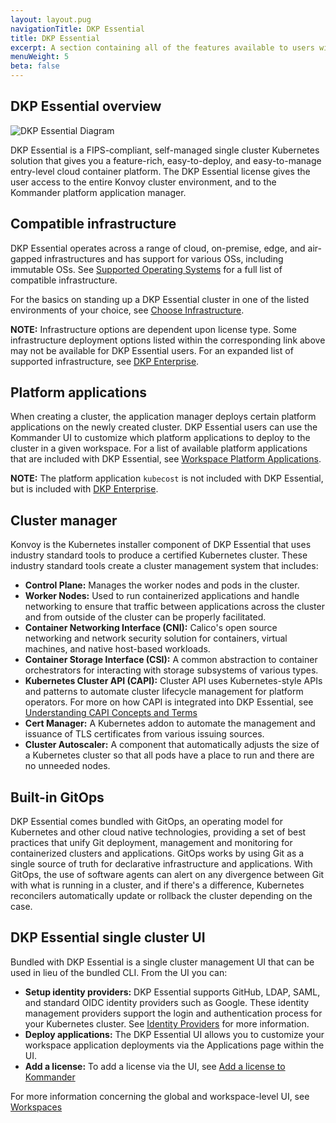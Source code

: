 ```yaml
---
layout: layout.pug
navigationTitle: DKP Essential
title: DKP Essential
excerpt: A section containing all of the features available to users with a DKP Essential license.
menuWeight: 5
beta: false
---
```


## DKP Essential overview

![DKP Essential Diagram](/dkp/kommander/2.2/img/dkpessentialdiagram.png)

DKP Essential is a FIPS-compliant, self-managed single cluster Kubernetes solution that gives you a feature-rich, easy-to-deploy, and easy-to-manage entry-level cloud container platform. The DKP Essential license gives the user access to the entire Konvoy cluster environment, and to the Kommander platform application manager.

## Compatible infrastructure

DKP Essential operates across a range of cloud, on-premise, edge, and air-gapped infrastructures and has support for various OSs, including immutable OSs. See [Supported Operating Systems][supported] for a full list of compatible infrastructure.

For the basics on standing up a DKP Essential cluster in one of the listed environments of your choice, see [Choose Infrastructure][choose-infrastructure].  

<p class="message--note"><strong> NOTE:</strong> Infrastructure options are dependent upon license type. Some infrastructure deployment options listed within the corresponding link above may not be available for DKP Essential users. For an expanded list of supported infrastructure, see <a href="/dkp/kommander/2.2/licensing/enterprise/">DKP Enterprise</a>.</p>

## Platform applications

When creating a cluster, the application manager deploys certain platform applications on the newly created cluster. DKP Essential users can use the Kommander UI to customize which platform applications to deploy to the cluster in a given workspace. For a list of available platform applications that are included with DKP Essential, see [Workspace Platform Applications][workspaceplatform].

<p class="message--note"><strong>NOTE:</strong> The platform application <code>kubecost</code> is not included with DKP Essential, but is included with <a href="/dkp/kommander/2.2/licensing/enterprise/">DKP Enterprise</a>.</p>

## Cluster manager

Konvoy is the Kubernetes installer component of DKP Essential that uses industry standard tools to produce a certified Kubernetes cluster. These industry standard tools create a cluster management system that includes:

- **Control Plane:** Manages the worker nodes and pods in the cluster.
- **Worker Nodes:** Used to run containerized applications and handle networking to ensure that traffic between applications across the cluster and from outside of the cluster can be properly facilitated.
- **Container Networking Interface (CNI):** Calico's open source networking and network security solution for containers, virtual machines, and native host-based workloads.
- **Container Storage Interface (CSI):** A common abstraction to container orchestrators for interacting with storage subsystems of various types.
- **Kubernetes Cluster API (CAPI):** Cluster API uses Kubernetes-style APIs and patterns to automate cluster lifecycle management for platform operators. For more on how CAPI is integrated into DKP Essential, see [Understanding CAPI Concepts and Terms][capi-concepts-and-terms]
- **Cert Manager:** A Kubernetes addon to automate the management and issuance of TLS certificates from various issuing sources.
- **Cluster Autoscaler:** A component that automatically adjusts the size of a Kubernetes cluster so that all pods have a place to run and there are no unneeded nodes.

## Built-in GitOps

DKP Essential comes bundled with GitOps, an operating model for Kubernetes and other cloud native technologies, providing a set of best practices that unify Git deployment, management and monitoring for containerized clusters and applications. GitOps works by using Git as a single source of truth for declarative infrastructure and applications. With GitOps, the use of software agents can alert on any divergence between Git with what is running in a cluster, and if there's a difference, Kubernetes reconcilers automatically update or rollback the cluster depending on the case.

## DKP Essential single cluster UI

Bundled with DKP Essential is a single cluster management UI that can be used in lieu of the bundled CLI. From the UI you can:

- **Setup identity providers:** DKP Essential supports GitHub, LDAP, SAML, and standard OIDC identity providers such as Google. These identity management providers support the login and authentication process for your Kubernetes cluster. See [Identity Providers][identityprov] for more information.
- **Deploy applications:** The DKP Essential UI allows you to customize your workspace application deployments via the Applications page within the UI.
- **Add a license:** To add a license via the UI, see [Add a license to Kommander][addlicense]

For more information concerning the global and workspace-level UI, see [Workspaces][workspaces]

[addlicense]: ../add/
[capi-concepts-and-terms]: /dkp/konvoy/2.1/major-version-upgrade/capi-concepts-and-terms/
[choose-infrastructure]: /dkp/konvoy/2.2/choose-infrastructure/
[dkpenterprise]: ../enterprise/
[identityprov]: ../../operations/identity-providers/
[supported]: /dkp/konvoy/2.2/supported-operating-systems/
[workspaces]: ../../workspaces/
[workspaceplatform]: ../../workspaces/applications/platform-applications/
